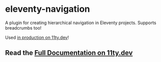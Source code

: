 # eleventy-navigation

A plugin for creating hierarchical navigation in Eleventy projects. Supports breadcrumbs too!

Used [in production on 11ty.dev](https://www.11ty.dev/docs/)!

## Read the [Full Documentation on 11ty.dev](https://www.11ty.dev/docs/plugins/navigation/)
